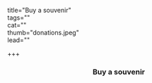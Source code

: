 title="Buy a souvenir"  
tags=""  
cat=""  
thumb="donations.jpeg"  
lead=""  

+++

<h3 style="text-align:center;">Buy a souvenir</h3>
